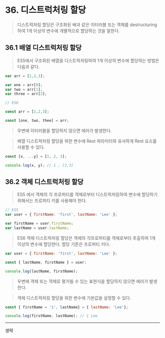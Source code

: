 # 36. 디스트럭처링 할당

> 디스트럭처링 할당은 구조화된 배과 같은 이터러블 또는 객체를 destructuring 하여 
> 1개 이상의 변수에 개별적으로 할당하는 것을 말한다.

## 36.1 배열 디스트럭처링 할당

> ES5에서 구조화된 배열을 디스트럭처링하여 1개 이상의 변수에 할당하는 방법은 다음과 같다.

```javascript
var arr = [1,2,3];

var one = arr[0];
var two = arr[1];
var three = arr[2];
```

```javascript
// ES6

const arr = [1,2,3];

const [one, two, thee] = arr;
```

> 우변에 이터러블을 할당하지 않으면 에러가 발생한다.

> 배열 디스트럭처링 할당을 위한 변수에 Rest 파라미터와 유사하게 Rest 요소를 사용할 수 있다.

```javascript
const [x, ...y] = [1, 2, 3];

console.log(x, y); // 1 , [2,3]
```

## 36.2 객체 디스트럭처링 할당

> ES5 에서 객체의 각 프로퍼티를 객체로부터 디스트럭처링하여 변수에 할당하기 위해서는 프로퍼티 키를 사용해야 한다.

```javascript
// ES5
var user = { firstName: 'first', lastName: 'Lee' };

var firstName = user.firstName;
var lastName = user.lastName;
```
> ES6 객체 디스트럭처링 할당은 객체의 각프로퍼티를 객체로부터 추출하여 1개 이상의 변수에 할당한다.
> 할당 기준은 프로퍼티 키다.

```javascript
var user = { firstName: 'first', lastName: 'Lee' };

const { lastName, firstName } = user;

console.log(lastName, firstName);
```

> 우변에 객체 또는 객체로 평가될 수 있는 표현식을 할당하지 않으면 에러가 발생한다.

> 객체 디스트럭처링 할당을 위한 변수에 기본값을 설정할 수 있다.

```javascript
const { firstName = '1', lastName} = { lastName: 'Lee'};

console.log(firstName, lastName); // 1 Lee
```

---

생략
